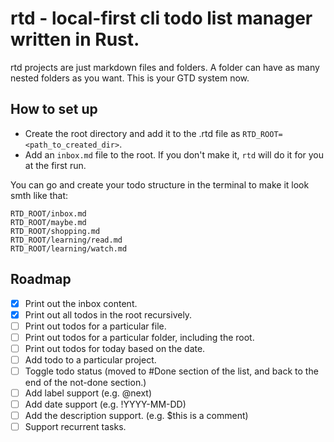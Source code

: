 # rtd - local-first cli todo list manager written in Rust.

rtd projects are just markdown files and folders. A folder can have as many nested folders as you want. This is your GTD system now.

## How to set up
* Create the root directory and add it to the .rtd file as `RTD_ROOT=<path_to_created_dir>`.
* Add an `inbox.md` file to the root. If you don't make it, `rtd` will do it for you at the first run.

You can go and create your todo structure in the terminal to make it look smth like that:
```
RTD_ROOT/inbox.md
RTD_ROOT/maybe.md
RTD_ROOT/shopping.md
RTD_ROOT/learning/read.md
RTD_ROOT/learning/watch.md
```

## Roadmap
- [x] Print out the inbox content.
- [x] Print out all todos in the root recursively.
- [ ] Print out todos for a particular file.
- [ ] Print out todos for a particular folder, including the root.
- [ ] Print out todos for today based on the date.
- [ ] Add todo to a particular project.
- [ ] Toggle todo status (moved to #Done section of the list, and back to the end of the not-done section.)
- [ ] Add label support (e.g. @next)
- [ ] Add date support (e.g. !YYYY-MM-DD)
- [ ] Add the description support. (e.g. $this is a comment)
- [ ] Support recurrent tasks.
